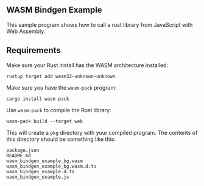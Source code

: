 ## WASM Bindgen Example

This sample program shows how to call a rust library from JavaScript with Web
Assembly.

## Requirements

Make sure your Rust install has the WASM architecture installed:

```
rustup target add wasm32-unknown-unknown
```

Make sure you have the `wasm-pack` program:

```
cargo install wasm-pack
```

Use `wasm-pack` to compile the Rust library:

```
wasm-pack build --target web
```

This will create a `pkg` directory with your compiled program. The contents of
this directory should be something like this:

```
package.json
README.md
wasm_bindgen_example_bg.wasm
wasm_bindgen_example_bg.wasm.d.ts
wasm_bindgen_example.d.ts
wasm_bindgen_example.js
```
